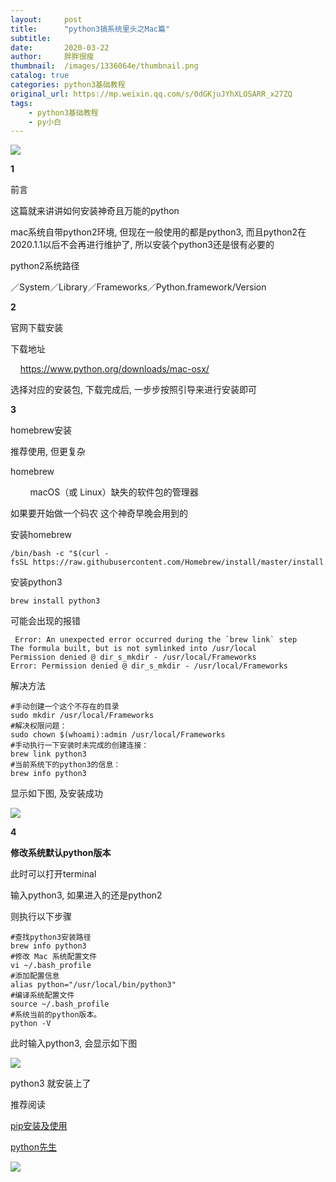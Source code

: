 ```yaml
---
layout:     post
title:      "python3搞系统里头之Mac篇"
subtitle:   
date:       2020-03-22
author:     胖胖很瘦
thumbnail:  /images/1336064e/thumbnail.png
catalog: true
categories: python3基础教程
original_url: https://mp.weixin.qq.com/s/0dGKjuJYhXLOSARR_x27ZQ
tags:
    - python3基础教程
    - py小白
---
```


![](/images/1336064e/1.png)

**1**

前言

这篇就来讲讲如何安装神奇且万能的python

mac系统自带python2环境, 但现在一般使用的都是python3, 而且python2在2020.1.1以后不会再进行维护了, 所以安装个python3还是很有必要的

python2系统路径

／System／Library／Frameworks／Python.framework/Version

**2**

官网下载安装

下载地址

    https://www.python.org/downloads/mac-osx/

选择对应的安装包, 下载完成后, 一步步按照引导来进行安装即可

**3**  

homebrew安装

推荐使用, 但更复杂

homebrew

        macOS（或 Linux）缺失的软件包的管理器

如果要开始做一个码农 这个神奇早晚会用到的

安装homebrew

```
/bin/bash -c "$(curl -fsSL https://raw.githubusercontent.com/Homebrew/install/master/install.sh)"
```

安装python3

```
brew install python3
```

可能会出现的报错

```
 Error: An unexpected error occurred during the `brew link` step
The formula built, but is not symlinked into /usr/local
Permission denied @ dir_s_mkdir - /usr/local/Frameworks
Error: Permission denied @ dir_s_mkdir - /usr/local/Frameworks
```

解决方法

```
#手动创建一个这个不存在的目录
sudo mkdir /usr/local/Frameworks
#解决权限问题：
sudo chown $(whoami):admin /usr/local/Frameworks
#手动执行一下安装时未完成的创建连接：
brew link python3
#当前系统下的python3的信息：
brew info python3
```

显示如下图, 及安装成功

![](/images/1336064e/2.png)

**4**  

**修改系统默认python版本**

此时可以打开terminal

输入python3, 如果进入的还是python2

则执行以下步骤

```
#查找python3安装路径
brew info python3
#修改 Mac 系统配置文件
vi ~/.bash_profile
#添加配置信息
alias python="/usr/local/bin/python3"
#编译系统配置文件
source ~/.bash_profile
#系统当前的python版本。
python -V
```

此时输入python3, 会显示如下图

![](/images/1336064e/3.png)

python3 就安装上了

推荐阅读

[pip安装及使用](http://mp.weixin.qq.com/s?__biz=MzUyMzk3OTYyMQ==&mid=2247483766&idx=1&sn=5d143f2401d1264dda64baf5612a19ce&chksm=fa351f7ccd42966acda0fbf718786a6c03f974a85ef74efe56cc17af21a0f5c421d1d7175beb&scene=21#wechat_redirect)

[python先生](http://mp.weixin.qq.com/s?__biz=MzUyMzk3OTYyMQ==&mid=2247483818&idx=1&sn=d116612b2ce7cf15c272234345e2393d&chksm=fa351fa0cd4296b66d5819009e63895701a0bcdedd80749058d16bbe8c5fd9c5b76b2ea034fb&scene=21#wechat_redirect)

![](/images/1336064e/4.png)